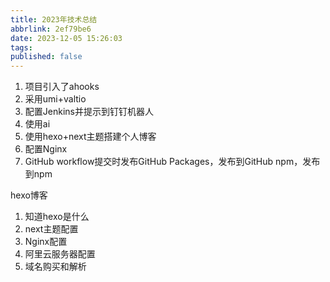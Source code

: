 ```yaml
---
title: 2023年技术总结
abbrlink: 2ef79be6
date: 2023-12-05 15:26:03
tags:
published: false
---
```



1. 项目引入了ahooks
2. 采用umi+valtio
3. 配置Jenkins并提示到钉钉机器人
4. 使用ai
5. 使用hexo+next主题搭建个人博客
6. 配置Nginx
7. GitHub workflow提交时发布GitHub Packages，发布到GitHub npm，发布到npm

hexo博客

1. 知道hexo是什么
2. next主题配置
3. Nginx配置
4. 阿里云服务器配置
5. 域名购买和解析